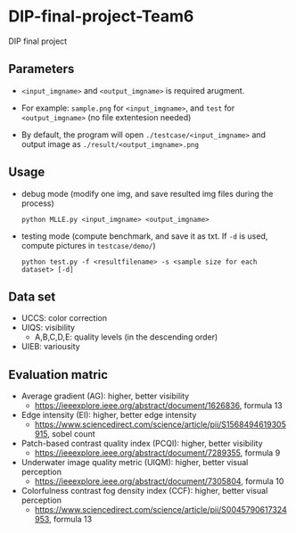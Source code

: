 # DIP-final-project-Team6
DIP final project

## Parameters
* `<input_imgname>` and `<output_imgname>` is required arugment. 

* For example: `sample.png` for `<input_imgname>`, and `test` for `<output_imgname>` (no file extentesion needed)

* By default, the program will open `./testcase/<input_imgname>` and output image as `./result/<output_imgname>.png`

## Usage
* debug mode (modify one img, and save resulted img files during the process)
  ```
  python MLLE.py <input_imgname> <output_imgname>
  ```
* testing mode (compute benchmark, and save it as txt. If `-d` is used, compute pictures in `testcase/demo/`) 
  ```
  python test.py -f <resultfilename> -s <sample size for each dataset> [-d]
  ```

## Data set
* UCCS: color correction
* UIQS: visibility
  * A,B,C,D,E: quality levels (in the descending order)
* UIEB: variousity

## Evaluation matric
* Average gradient (AG): higher, better visibility
  * https://ieeexplore.ieee.org/abstract/document/1626836, formula 13
* Edge intensity (EI): higher, better edge intensity
  * https://www.sciencedirect.com/science/article/pii/S1568494619305915, sobel count
* Patch-based contrast quality index (PCQI): higher, better visibility
  * https://ieeexplore.ieee.org/abstract/document/7289355, formula 9
* Underwater image quality metric (UIQM): higher, better visual perception
  * https://ieeexplore.ieee.org/abstract/document/7305804, formula 10
* Colorfulness contrast fog density index (CCF): higher, better visual perception
  * https://www.sciencedirect.com/science/article/pii/S0045790617324953, formula 13